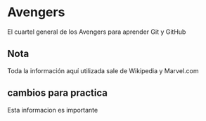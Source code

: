 # Avengers

El cuartel general de los Avengers para aprender Git y GitHub

## Nota
Toda la información aquí utilizada sale de Wikipedia y Marvel.com

## cambios para practica
Esta informacion es importante

